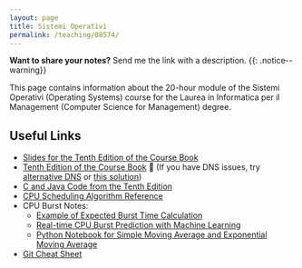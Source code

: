 ```yaml
---
layout: page
title: Sistemi Operativi
permalink: /teaching/08574/
---
```


**Want to share your notes?** Send me the link with a description.
{{: .notice--warning}}

This page contains information about the 20-hour module of the Sistemi Operativi (Operating Systems) course for the Laurea in Informatica per il Management (Computer Science for Management) degree.

## Useful Links

- [Slides for the Tenth Edition of the Course Book](https://bcs.wiley.com/he-bcs/Books?action=resource&bcsId=11227&itemId=1119320917&resourceId=44619)
- [Tenth Edition of the Course Book](https://tinyurl.com/2p89ecm5) 🚨 (If you have DNS issues, try [alternative DNS](https://www.opendns.com/) or [this solution](https://www.torproject.org/))
- [C and Java Code from the Tenth Edition](https://github.com/greggagne/osc10e)
- [CPU Scheduling Algorithm Reference](https://www.geeksforgeeks.org/cpu-scheduling-in-operating-systems/#comparison)
- CPU Burst Notes:
  - [Example of Expected Burst Time Calculation](http://www2.cs.uregina.ca/~hamilton/courses/330/notes/scheduling/scheduling.html)
  - [Real-time CPU Burst Prediction with Machine Learning](https://link.springer.com/chapter/10.1007/978-981-19-0825-5_58)
  - [Python Notebook for Simple Moving Average and Exponential Moving Average](https://vscode.dev/github/lozingaro/lozingaro.github.io/blob/main/assets/src/expected_cpu_burst.ipynb)
- [Git Cheat Sheet](https://training.github.com/downloads/github-git-cheat-sheet.pdf)
